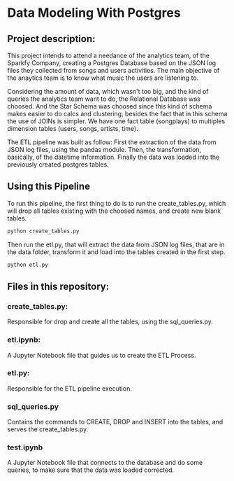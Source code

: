 # Data Modeling With Postgres

## **Project description:**
This project intends to attend a needance of the analytics team, 
of the Sparkfy Company, creating a Postgres Database based on the 
JSON log files they collected from songs and users activities.
The main objective of the anaytics team is to know what music the users
are listening to.

Considering the amount of data, which wasn't too big, and the kind of 
queries the analytics team want to do, the Relational Database was choosed.
And the Star Schema was choosed since this kind of schema makes easier
to do calcs and clustering, besides the fact that in this schema the use of
JOINs is simpler. We have one fact table (songplays) to multiples dimension
tables (users, songs, artists, time).

The ETL pipeline was built as follow:
First the extraction of the data from JSON log files, using the pandas module.
Then, the transformation, basically, of the datetime information.
Finally the data was loaded into the previously created postgres tables.

## **Using this Pipeline**
To run this pipeline, the first thing to do is to run the create_tables.py,
which will drop all tables existing with the choosed names, and create new 
blank tables.

```bash
python create_tables.py
```

Then run the etl.py, that will extract the data from JSON log files, that are
in the data folder, transform it and load into the tables created in the first step.

```bash
python etl.py
```

## Files in this repository:
### create_tables.py:
Responsible for drop and create all the tables, using the sql_queries.py.

### etl.ipynb:
A Jupyter Notebook file that guides us to create the ETL Process.

### etl.py:
Responsible for the ETL pipeline execution.

### sql_queries.py
Contains the commands to CREATE, DROP and INSERT into the tables, and serves
the create_tables.py.

### test.ipynb
A Jupyter Notebook file that connects to the database and do some queries,
to make sure that the data was loaded corrected.
